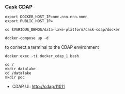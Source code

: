 ### Cask CDAP

```
export DOCKER_HOST_IP=nnn.nnn.nnn.nnnn
export PUBLIC_HOST_IP=
```

```
cd $VARIOUS_DEMOS/data-lake-platform/cask-cdap/docker
```

```
docker-compose up -d
```

to connect a terminal to the CDAP environment

```
docker exec -ti docker_cdap_1 bash

cd /
mkdir datalake
cd /datalake
mkdir poc 
```



* CDAP UI: <http://cdap:11011>